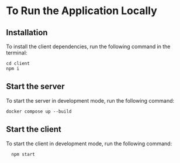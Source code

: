 # To Run the Application Locally

## Installation

To install the client dependencies, run the following command in the terminal:

```plaintext
cd client
npm i
```

## Start the server

To start the server in development mode, run the following command:

```plaintext
docker compose up --build
```


## Start the client

To start the client in development mode, run the following command:

```plaintext
  npm start
```

